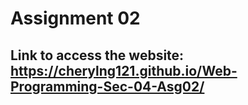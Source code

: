 # Assignment 02
## Link to access the website: https://cherylng121.github.io/Web-Programming-Sec-04-Asg02/
